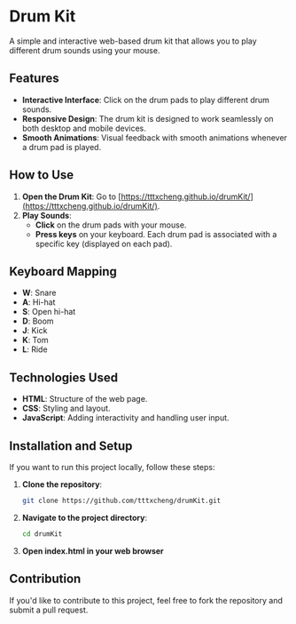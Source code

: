 # Drum Kit

A simple and interactive web-based drum kit that allows you to play different drum sounds using your mouse.

## Features

- **Interactive Interface**: Click on the drum pads to play different drum sounds.
- **Responsive Design**: The drum kit is designed to work seamlessly on both desktop and mobile devices.
- **Smooth Animations**: Visual feedback with smooth animations whenever a drum pad is played.

## How to Use

1. **Open the Drum Kit**: Go to [https://tttxcheng.github.io/drumKit/](https://tttxcheng.github.io/drumKit/).
2. **Play Sounds**:
   - **Click** on the drum pads with your mouse.
   - **Press keys** on your keyboard. Each drum pad is associated with a specific key (displayed on each pad).

## Keyboard Mapping

- **W**: Snare
- **A**: Hi-hat
- **S**: Open hi-hat
- **D**: Boom
- **J**: Kick
- **K**: Tom
- **L**: Ride

## Technologies Used

- **HTML**: Structure of the web page.
- **CSS**: Styling and layout.
- **JavaScript**: Adding interactivity and handling user input.

## Installation and Setup

If you want to run this project locally, follow these steps:

1. **Clone the repository**:
   ```bash
   git clone https://github.com/tttxcheng/drumKit.git

2. **Navigate to the project directory**:
   ```bash
   cd drumKit
3. **Open index.html in your web browser**

## Contribution

If you'd like to contribute to this project, feel free to fork the repository and submit a pull request.




